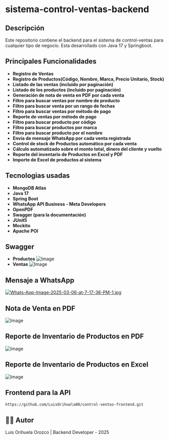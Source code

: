 # sistema-control-ventas-backend

## Descripción
Este repositorio contiene el backend para el sistema de control-ventas para cualquier tipo de negocio. Esta desarrollado con Java 17 y Springboot.

## Principales Funcionalidades
- **Registro de Ventas**
- **Registro de Productos(Código, Nombre, Marca, Precio Unitario, Stock)**
- **Listado de las ventas (incluido por paginación)**
- **Listado de los productos (incluido por paginación)**
- **Generación de nota de venta en PDF por cada venta**
- **Filtro para buscar ventas por nombre de producto**
- **Filtro para buscar venta por un rango de fechas**
- **Filtro para buscar ventas por método de pago**
- **Reporte de ventas por método de pago**
- **Filtro para buscar producto por código**
- **Filtro para buscar productos por marca**
- **Filtro para buscar producto por el nombre**
- **Envia de mensaje WhatsApp por cada venta registrada**
- **Control de stock de Productos automático por cada venta**
- **Cálculo automatizado sobre el monto total, dinero del cliente y vuelto**
- **Reporte del inventario de Productos en Excel y PDF**
- **Importe de Excel de productos al sistema**

## Tecnologias usadas
- **MongoDB Atlas**
- **Java 17**
- **Spring Boot**
- **WhatsApp API Business - Meta Developers**
- **OpenPDF**
- **Swagger (para la documentación)**
- **JUnit5**
- **Mockito**
- **Apache POI**

## Swagger
- **Productos**
![Image](https://github.com/user-attachments/assets/bd21c86f-61d0-4707-b6b9-45dfe789f796)
- **Ventas**
![Image](https://github.com/user-attachments/assets/155f7c60-fb18-44e3-be5b-7e76b1a77a7c)

## Mensaje a WhatsApp
[![Whats-App-Image-2025-03-06-at-7-17-36-PM-1.jpg](https://i.postimg.cc/rwZK7dtp/Whats-App-Image-2025-03-06-at-7-17-36-PM-1.jpg)](https://postimg.cc/hXxDdtsF)

## Nota de Venta en PDF
![Image](https://github.com/user-attachments/assets/1dde2a5d-c98e-467e-95b9-58c4d515e9e0)

## Reporte de Inventario de Productos en PDF
![Image](https://github.com/user-attachments/assets/0060517d-1c8e-4336-9f57-74fbee145566)

## Reporte de Inventario de Productos en Excel
![Image](https://github.com/user-attachments/assets/11767f79-c034-4d82-b042-5edb0078bc3a)

## Frontend para la API
   ```bash
   https://github.com/LuisOrihuela08/control-ventas-frontend.git
   ```

## 👨‍💻 Autor
Luis Orihuela Orozco | 
Backend Developer - 2025


